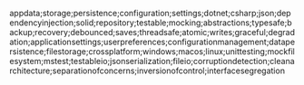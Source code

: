 appdata;storage;persistence;configuration;settings;dotnet;csharp;json;dependencyinjection;solid;repository;testable;mocking;abstractions;typesafe;backup;recovery;debounced;saves;threadsafe;atomic;writes;graceful;degradation;applicationsettings;userpreferences;configurationmanagement;datapersistence;filestorage;crossplatform;windows;macos;linux;unittesting;mockfilesystem;mstest;testableio;jsonserialization;fileio;corruptiondetection;cleanarchitecture;separationofconcerns;inversionofcontrol;interfacesegregation
